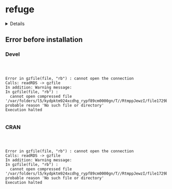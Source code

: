 # refuge

<details>

* Version: 
* Source code: ???
* URL: https://dilorenzo.pl/pkgs/usmap
* BugReports: https://github.com/pdil/usmap/issues
* Number of recursive dependencies: 0

Run `revdep_details(,"")` for more info

</details>

## Error before installation

### Devel

```



Error in gzfile(file, "rb") : cannot open the connection
Calls: readRDS -> gzfile
In addition: Warning message:
In gzfile(file, "rb") :
  cannot open compressed file '/var/folders/l5/kydpktm924xcdhg_rypf89cm0000gn/T//RtmppJewzI/file1729b107258e3', probable reason 'No such file or directory'
Execution halted


```
### CRAN

```



Error in gzfile(file, "rb") : cannot open the connection
Calls: readRDS -> gzfile
In addition: Warning message:
In gzfile(file, "rb") :
  cannot open compressed file '/var/folders/l5/kydpktm924xcdhg_rypf89cm0000gn/T//RtmppJewzI/file1729b107258e3', probable reason 'No such file or directory'
Execution halted


```
